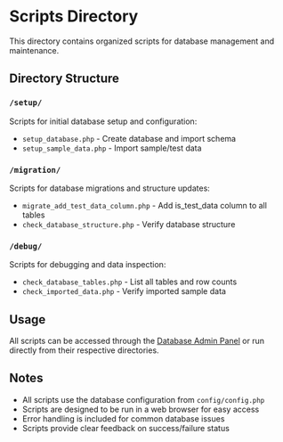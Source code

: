 # Scripts Directory

This directory contains organized scripts for database management and maintenance.

## Directory Structure

### `/setup/`
Scripts for initial database setup and configuration:
- `setup_database.php` - Create database and import schema
- `setup_sample_data.php` - Import sample/test data

### `/migration/`
Scripts for database migrations and structure updates:
- `migrate_add_test_data_column.php` - Add is_test_data column to all tables
- `check_database_structure.php` - Verify database structure

### `/debug/`
Scripts for debugging and data inspection:
- `check_database_tables.php` - List all tables and row counts
- `check_imported_data.php` - Verify imported sample data

## Usage

All scripts can be accessed through the [Database Admin Panel](../../admin/database/) or run directly from their respective directories.

## Notes

- All scripts use the database configuration from `config/config.php`
- Scripts are designed to be run in a web browser for easy access
- Error handling is included for common database issues
- Scripts provide clear feedback on success/failure status
